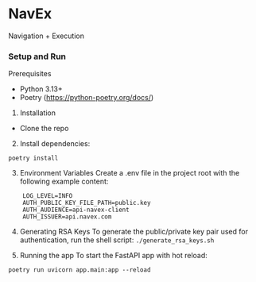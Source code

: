 # NavEx
Navigation + Execution 



### Setup and Run
Prerequisites
 - Python 3.13+
 - Poetry (https://python-poetry.org/docs/)

1. Installation
  - Clone the repo

2. Install dependencies:
   
`poetry install`

3. Environment Variables
Create a .env file in the project root with the following example content:

```
    LOG_LEVEL=INFO
    AUTH_PUBLIC_KEY_FILE_PATH=public.key
    AUTH_AUDIENCE=api-navex-client
    AUTH_ISSUER=api.navex.com
```
4. Generating RSA Keys
To generate the public/private key pair used for authentication, run the shell script:
  `./generate_rsa_keys.sh`

4. Running the app
To start the FastAPI app with hot reload:

`poetry run uvicorn app.main:app --reload`
